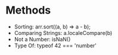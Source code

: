 # Methods
- Sorting: arr.sort((a, b) => a - b);
- Comparing Strings: a.localeCompare(b)
- Not a Number: isNaN()
- Type Of: typeof 42 === 'number'